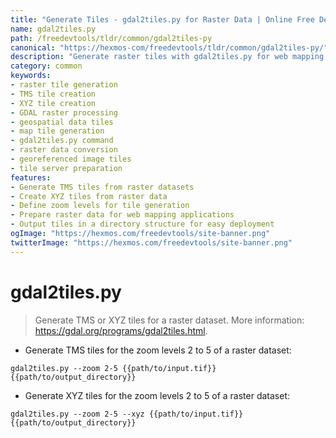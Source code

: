 ```yaml
---
title: "Generate Tiles - gdal2tiles.py for Raster Data | Online Free DevTools by Hexmos"
name: gdal2tiles.py
path: /freedevtools/tldr/common/gdal2tiles-py
canonical: "https://hexmos-com/freedevtools/tldr/common/gdal2tiles-py/"
description: "Generate raster tiles with gdal2tiles.py for web mapping. Create TMS and XYZ tiles efficiently. Free online tool, no registration required."
category: common
keywords:
- raster tile generation
- TMS tile creation
- XYZ tile creation
- GDAL raster processing
- geospatial data tiles
- map tile generation
- gdal2tiles.py command
- raster data conversion
- georeferenced image tiles
- tile server preparation
features:
- Generate TMS tiles from raster datasets
- Create XYZ tiles from raster data
- Define zoom levels for tile generation
- Prepare raster data for web mapping applications
- Output tiles in a directory structure for easy deployment
ogImage: "https://hexmos.com/freedevtools/site-banner.png"
twitterImage: "https://hexmos.com/freedevtools/site-banner.png"
---
```


# gdal2tiles.py

> Generate TMS or XYZ tiles for a raster dataset.
> More information: <https://gdal.org/programs/gdal2tiles.html>.

- Generate TMS tiles for the zoom levels 2 to 5 of a raster dataset:

`gdal2tiles.py --zoom 2-5 {{path/to/input.tif}} {{path/to/output_directory}}`

- Generate XYZ tiles for the zoom levels 2 to 5 of a raster dataset:

`gdal2tiles.py --zoom 2-5 --xyz {{path/to/input.tif}} {{path/to/output_directory}}`
